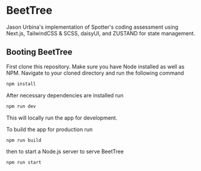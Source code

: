 # BeetTree

Jason Urbina's implementation of Spotter's coding assessment using Next.js, TailwindCSS & SCSS, daisyUI, and ZUSTAND for state management.

## Booting BeetTree

First clone this repository.  Make sure you have Node installed as well as NPM. Navigate to your cloned directory and run the following command

```bash
npm install
```

After necessary dependencies are installed run

```bash
npm run dev
```

This will locally run the app for development.

To build the app for production run

```bash
npm run build
```

then to start a Node.js server to serve BeetTree

```bash
npm run start
```
